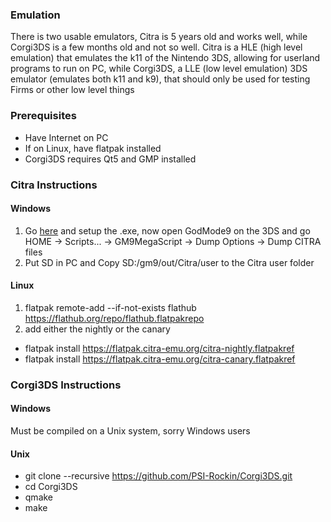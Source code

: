 ### Emulation
There is two usable emulators, Citra is 5 years old and works well, while Corgi3DS is a few months old and not so well.
Citra is a HLE (high level emulation) that emulates the k11 of the Nintendo 3DS, allowing for userland programs to run on PC, while Corgi3DS, a LLE (low level emulation) 3DS emulator (emulates both k11 and k9), that should only be used for testing Firms or other low level things

### Prerequisites 
- Have Internet on PC
- If on Linux, have flatpak installed
- Corgi3DS requires Qt5 and GMP installed

### Citra Instructions

#### Windows
1. Go [here](https://citra-emu.org/download/) and setup the .exe, now open GodMode9 on the 3DS and go HOME -> Scripts... -> GM9MegaScript -> Dump Options -> Dump CITRA files
2. Put SD in PC and Copy SD:/gm9/out/Citra/user to the Citra user folder

#### Linux
1. flatpak remote-add --if-not-exists flathub https://flathub.org/repo/flathub.flatpakrepo
2. add either the nightly or the canary
  - flatpak install https://flatpak.citra-emu.org/citra-nightly.flatpakref
  - flatpak install https://flatpak.citra-emu.org/citra-canary.flatpakref

### Corgi3DS Instructions

#### Windows
Must be compiled on a Unix system, sorry Windows users

#### Unix
- git clone --recursive https://github.com/PSI-Rockin/Corgi3DS.git
- cd Corgi3DS
- qmake
- make
